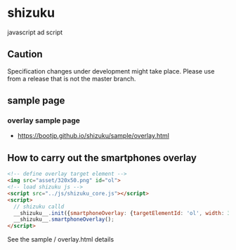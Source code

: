 # shizuku
javascript ad script

## Caution
Specification changes under development might take place.
Please use from a release that is not the master branch.

## sample page

### overlay sample page

* https://bootjp.github.io/shizuku/sample/overlay.html


## How to carry out the smartphones overlay

```html
<!-- define overlay target element -->
<img src="asset/320x50.png" id="ol">
<!-- load shizuku js -->
<script src="../js/shizuku_core.js"></script>
<script>
  // shizuku calld
  __shizuku__.init({smartphoneOverlay: {targetElementId: 'ol', width: 320, height:50}});
  __shizuku__.smartphoneOverlay();
</script>
```

See the sample / overlay.html details
